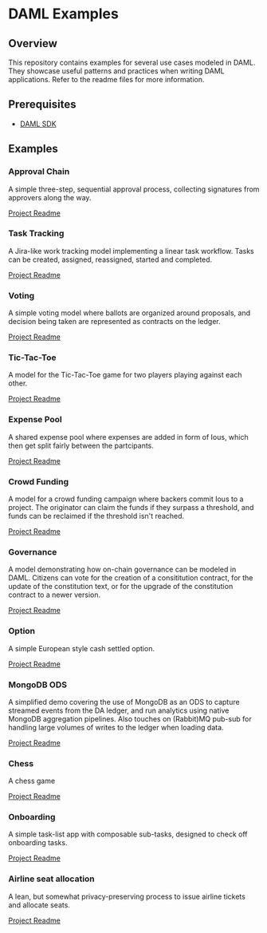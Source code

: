 # DAML Examples

## Overview

This repository contains examples for several use cases modeled in DAML. They showcase useful patterns and practices when writing DAML applications. Refer to the readme files for more information.

## Prerequisites

- [DAML SDK](https://docs.daml.com/getting-started/installation.html)

## Examples

### Approval Chain
A simple three-step, sequential approval process, collecting signatures from approvers along the way.

[Project Readme](approval-chain/README.md)

### Task Tracking
A Jira-like work tracking model implementing a linear task workflow. Tasks can be created, assigned, reassigned, started and completed.

[Project Readme](task-tracking/README.md)

### Voting
A simple voting model where ballots are organized around proposals, and decision being taken are represented as contracts on the ledger.

[Project Readme](voting/README.md)

### Tic-Tac-Toe
A model for the Tic-Tac-Toe game for two players playing against each other.

[Project Readme](tic-tac-toe/README.md)

### Expense Pool
A shared expense pool where expenses are added in form of Ious, which then get split fairly between the partcipants.

[Project Readme](expense-pool/README.md)

### Crowd Funding
A model for a crowd funding campaign where backers commit Ious to a project. The originator can claim the funds if they surpass a threshold, and funds can be reclaimed if the threshold isn't reached.

[Project Readme](crowd-funding/README.md)

### Governance
A model demonstrating how on-chain governance can be modeled in DAML. Citizens can vote for the creation of a consititution contract, for the update of the constitution text, or for the upgrade of the constitution contract to a newer version.

[Project Readme](governance/README.md)

### Option
A simple European style cash settled option.

[Project Readme](option/README.md)

### MongoDB ODS
A simplified demo covering the use of MongoDB as an ODS to capture streamed events from the DA ledger, and run analytics using native MongoDB aggregation pipelines. Also touches on (Rabbit)MQ pub-sub for handling large volumes of writes to the ledger when loading data.

[Project Readme](mongoDB_ODS/README.md)

### Chess
A chess game

[Project Readme](chess/README.md)

### Onboarding
A simple task-list app with composable sub-tasks, designed to check off onboarding tasks.

[Project Readme](onboarding/README.md)

### Airline seat allocation
A lean, but somewhat privacy-preserving process to issue airline tickets and allocate seats.

[Project Readme](airline/README.md)
